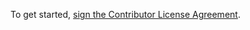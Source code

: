 To get started, <a href="http://www.clahub.com/agreements/doap/breezysrv.com">sign the Contributor License Agreement</a>.
